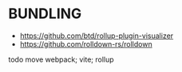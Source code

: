 <h1>BUNDLING</h1>
<ul>
<li><a href="https://github.com/btd/rollup-plugin-visualizer">https://github.com/btd/rollup-plugin-visualizer</a></li>
<li><a href="https://github.com/rolldown-rs/rolldown">https://github.com/rolldown-rs/rolldown</a></li>
</ul>
<p>todo move webpack; vite; rollup</p>